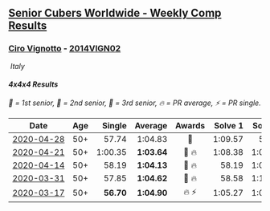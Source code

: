 <style>table {white-space: nowrap;}</style>
<link rel="stylesheet" type="text/css" href="/scw-comp/css/flags.css" />

## [Senior Cubers Worldwide - Weekly Comp Results](/scw-comp/results/)
### [Ciro Vignotto](README.md) - [2014VIGN02](https://www.worldcubeassociation.org/persons/2014VIGN02?event=444)

<i class="flag flag-IT" />&nbsp;Italy

#### 4x4x4 Results

<span style="white-space: nowrap;">🥇 = 1st senior</span>, <span style="white-space: nowrap;">🥈 = 2nd senior</span>, <span style="white-space: nowrap;">🥉 = 3rd senior</span>, <span style="white-space: nowrap;">🔥 = PR average</span>, <span style="white-space: nowrap;">⚡ = PR single</span>.

| Date | Age | Single | Average | Awards | Solve 1 | Solve 2 | Solve 3 | Solve 4 | Solve 5 | Video |
| :--: | :--: | --: | --: | :--: | --: | --: | --: | --: | --: | :-- |
| [2020-04-28](../../results/2020-04-28/444.md) | 50+ | 57.74 | 1:04.83 | 🥈 | 1:09.57 | 57.74 | 1:06.34 | 1:00.48 | 1:07.66 | [Desktop](https://www.facebook.com/events/543220986391837/permalink/543799419667327) / [Mobile](https://m.facebook.com/events/543220986391837?view=permalink&id=543799419667327) |
| [2020-04-21](../../results/2020-04-21/444.md) | 50+ | 1:00.35 | **1:03.64** | 🥈 🔥 | 1:08.38 | 1:07.74 | 1:00.35 | 1:01.88 | 1:01.31 | [Desktop](https://www.facebook.com/events/538096063773916/permalink/539566816960174) / [Mobile](https://m.facebook.com/events/538096063773916?view=permalink&id=539566816960174) |
| [2020-04-14](../../results/2020-04-14/444.md) | 50+ | 58.19 | **1:04.13** | 🥉 🔥 | 58.19 | 1:02.89 | 1:06.59 | 1:03.62 | 1:05.88 | [Desktop](https://www.facebook.com/events/1400953806773430/permalink/1402003046668506) / [Mobile](https://m.facebook.com/events/1400953806773430?view=permalink&id=1402003046668506) |
| [2020-03-31](../../results/2020-03-31/444.md) | 50+ | 57.85 | **1:04.62** | 🥇 🔥 | 58.58 | 1:11.21 | 57.85 | 1:08.43 | 1:06.85 | [Desktop](https://www.facebook.com/events/269276700734640/permalink/269492624046381) / [Mobile](https://m.facebook.com/events/269276700734640?view=permalink&id=269492624046381) |
| [2020-03-17](../../results/2020-03-17/444.md) | 50+ | **56.70** | **1:04.90** | 🔥 ⚡ | 1:05.27 | 1:06.43 | 1:06.27 | 1:03.17 | **56.70** | [Desktop](https://www.facebook.com/events/211732526904866/permalink/212061480205304) / [Mobile](https://m.facebook.com/events/211732526904866?view=permalink&id=212061480205304) |


<!-- Global site tag (gtag.js) - Google Analytics -->
<script async src="https://www.googletagmanager.com/gtag/js?id=UA-86348435-3"></script>
<script>window.dataLayer = window.dataLayer || []; function gtag() {dataLayer.push(arguments);} gtag('js', new Date()); gtag('config', 'UA-86348435-3');</script>
